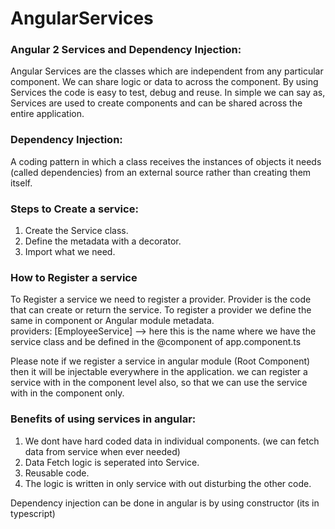 # AngularServices

### Angular 2 Services and Dependency Injection: 
Angular Services are the classes which are independent from any particular component. We can share logic or data to across the component. By using Services the code is easy to test, debug and reuse. In simple we can say as, Services are used to  create components and can be shared across the entire application.

### Dependency Injection: 
A coding pattern in which a class receives the instances of objects it needs (called dependencies) from an external source rather than creating them itself.

### Steps to Create a service: 
1) Create the Service class.
2) Define the metadata with a decorator.
3) Import what we need.

### How to Register a service
To Register a service we need to register a provider. Provider is the code that can  create or return the service. To register a provider we define the same in component  or Angular module metadata.  
providers: [EmployeeService] --> here this is the name where we have the service class and be defined in the @component of app.component.ts

Please note if we register a service in angular module (Root Component) then it will  be injectable everywhere in the  application.  we can register a service with in the   component level also, so that we can use the service with in the component only.

### Benefits of using services in angular: 
1) We dont have hard coded data in individual components. (we can fetch data from
 service when ever needed)
2) Data Fetch logic is seperated into Service.
3) Reusable code.
4) The logic is written in only service with out disturbing the other code. 
 
 Dependency injection can be done in angular is by using constructor (its in typescript)
 
